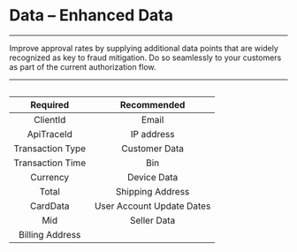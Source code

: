 # Data – Enhanced Data

---

Improve approval rates by supplying additional data points that are widely recognized as key to fraud mitigation. Do so seamlessly to your customers as part of the current authorization flow.

---
<div style="display: flex; justify-content: center;">

|     Required      |        Recommended         |
|:-----------------:|:--------------------------:|
|     ClientId      |           Email            |
|    ApiTraceId     |         IP address         |
| Transaction Type  |       Customer Data        |
| Transaction Time  |            Bin             |
|     Currency      |        Device Data         |
|       Total       |      Shipping Address      |
|     CardData      | User Account Update Dates  |
|        Mid        |        Seller Data         |
|  Billing Address  |                            |

</div>







